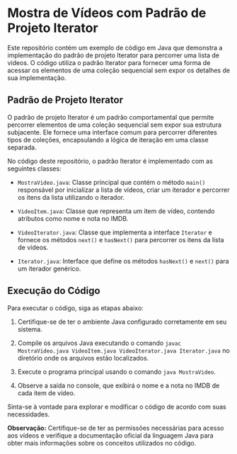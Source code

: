 # Mostra de Vídeos com Padrão de Projeto Iterator

Este repositório contém um exemplo de código em Java que demonstra a implementação do padrão de projeto Iterator para percorrer uma lista de vídeos. O código utiliza o padrão Iterator para fornecer uma forma de acessar os elementos de uma coleção sequencial sem expor os detalhes de sua implementação.

## Padrão de Projeto Iterator

O padrão de projeto Iterator é um padrão comportamental que permite percorrer elementos de uma coleção sequencial sem expor sua estrutura subjacente. Ele fornece uma interface comum para percorrer diferentes tipos de coleções, encapsulando a lógica de iteração em uma classe separada.

No código deste repositório, o padrão Iterator é implementado com as seguintes classes:

- `MostraVideo.java`: Classe principal que contém o método `main()` responsável por inicializar a lista de vídeos, criar um iterador e percorrer os itens da lista utilizando o iterador.

- `VideoItem.java`: Classe que representa um item de vídeo, contendo atributos como nome e nota no IMDB.

- `VideoIterator.java`: Classe que implementa a interface `Iterator` e fornece os métodos `next()` e `hasNext()` para percorrer os itens da lista de vídeos.

- `Iterator.java`: Interface que define os métodos `hasNext()` e `next()` para um iterador genérico.

## Execução do Código

Para executar o código, siga as etapas abaixo:

1. Certifique-se de ter o ambiente Java configurado corretamente em seu sistema.

2. Compile os arquivos Java executando o comando `javac MostraVideo.java VideoItem.java VideoIterator.java Iterator.java` no diretório onde os arquivos estão localizados.

3. Execute o programa principal usando o comando `java MostraVideo`.

4. Observe a saída no console, que exibirá o nome e a nota no IMDB de cada item de vídeo.

Sinta-se à vontade para explorar e modificar o código de acordo com suas necessidades.

**Observação:** Certifique-se de ter as permissões necessárias para acesso aos vídeos e verifique a documentação oficial da linguagem Java para obter mais informações sobre os conceitos utilizados no código.

